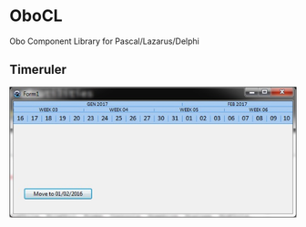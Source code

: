 # OboCL
Obo Component Library for Pascal/Lazarus/Delphi

## Timeruler
![Timeruler screenshot](timeruler.jpg)

